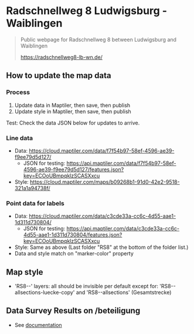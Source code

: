# Radschnellweg 8 Ludwigsburg - Waiblingen

> Public webpage for Radschnellweg 8 between Ludwigsburg and Waiblingen
>
> https://radschnellweg8-lb-wn.de/

## How to update the map data

### Process

1. Update data in Maptiler, then save, then publish
2. Update style in Maptiler, then save, then publish

Test: Check the data JSON below for updates to arrive.

### Line data

- Data: https://cloud.maptiler.com/data/f7f54b97-58ef-4596-ae39-f9ee79d5d127/
  - JSON for testing: https://api.maptiler.com/data/f7f54b97-58ef-4596-ae39-f9ee79d5d127/features.json?key=ECOoUBmpqklzSCASXxcu
- Style: https://cloud.maptiler.com/maps/b09268b1-91d0-42e2-9518-321a1a94738f/

### Point data for labels

- Data: https://cloud.maptiler.com/data/c3cde33a-cc6c-4d55-aae1-1d311d730804/
  - JSON for testing: https://api.maptiler.com/data/c3cde33a-cc6c-4d55-aae1-1d311d730804/features.json?key=ECOoUBmpqklzSCASXxcu
- Style: Same as above
  (Last folder "RS8" at the bottom of the folder list.)
- Data and style match on "marker-color" property

## Map style

- 'RS8--' layers: all should be invisible per default except for: 'RS8--allsections-luecke-copy' and 'RS8--allsections' (Gesamtstrecke)

## Data Survey Results on /beteiligung

- See [documentation](src/components/PageHome/data/README.md)
